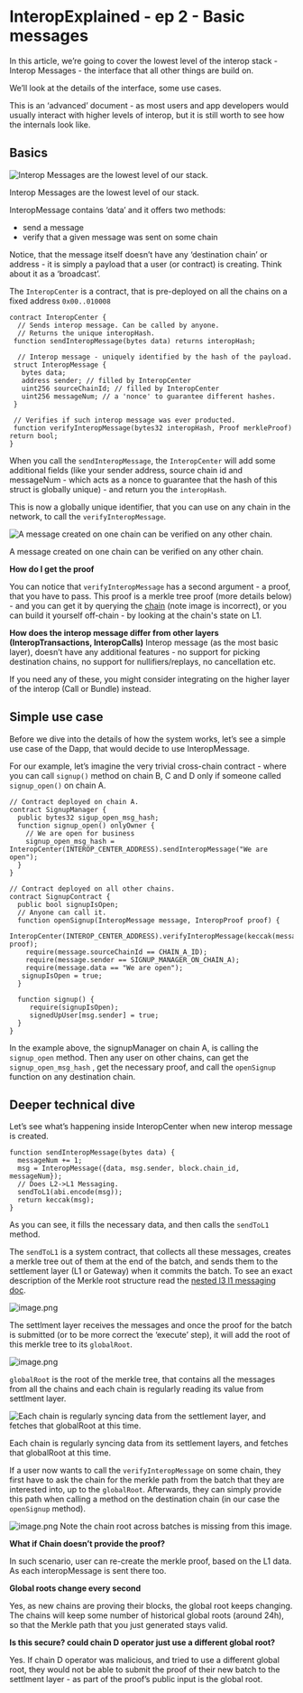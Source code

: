 # InteropExplained - ep 2 - Basic messages

In this article, we’re going to cover the lowest level of the interop stack - Interop Messages - the interface that all other things are build on.

We’ll look at the details of the interface, some use cases.

This is an ‘advanced’ document - as most users and app developers would usually interact with higher levels of interop, but it is still worth to see how the internals look like.

## Basics

![Interop Messages are the lowest level of our stack.](./img/message_layers_A.png)

Interop Messages are the lowest level of our stack.

InteropMessage contains ‘data’ and it offers two methods:

- send a message
- verify that a given message was sent on some chain

Notice, that the message itself doesn’t have any ‘destination chain’ or address - it is simply a payload that a user (or contract) is creating. Think about it as a ‘broadcast’.

The `InteropCenter` is a contract, that is pre-deployed on all the chains on a fixed address `0x00..010008`

```solidity
contract InteropCenter {
  // Sends interop message. Can be called by anyone.
  // Returns the unique interopHash.
 function sendInteropMessage(bytes data) returns interopHash;

  // Interop message - uniquely identified by the hash of the payload.
 struct InteropMessage {
   bytes data;
   address sender; // filled by InteropCenter
   uint256 sourceChainId; // filled by InteropCenter
   uint256 messageNum; // a 'nonce' to guarantee different hashes.
 }

 // Verifies if such interop message was ever producted.
 function verifyInteropMessage(bytes32 interopHash, Proof merkleProof) return bool;
}
```

When you call the `sendInteropMessage`, the `InteropCenter` will add some additional fields (like your sender address, source chain id and messageNum - which acts as a nonce to guarantee that the hash of this struct is globally unique) - and return you the `interopHash`.

This is now a globally unique identifier, that you can use on any chain in the network, to call the `verifyInteropMessage`.

![A message created on one chain can be verified on any other chain.](./img/verify_message.png)

A message created on one chain can be verified on any other chain.

**How do I get the proof**

You can notice that `verifyInteropMessage` has a second argument - a proof, that you have to pass. This proof is a merkle tree proof (more details below) - and you can get it by querying the [chain](https://docs.zksync.io/build/api-reference/zks-rpc#zks_getl2tol1msgproof) (note image is incorrect), or you can build it yourself off-chain - by looking at the chain's state on L1.

**How does the interop message differ from other layers (InteropTransactions, InteropCalls)**
Interop message (as the most basic layer), doesn’t have any additional features - no support for picking destination chains, no support for nullifiers/replays, no cancellation etc.

If you need any of these, you might consider integrating on the higher layer of the interop (Call or Bundle) instead.

## Simple use case

Before we dive into the details of how the system works, let’s see a simple use case of the Dapp, that would decide to use InteropMessage.

For our example, let’s imagine the very trivial cross-chain contract - where you can call `signup()` method on chain B, C and D only if someone called `signup_open()` on chain A.

```solidity
// Contract deployed on chain A.
contract SignupManager {
  public bytes32 sigup_open_msg_hash;
  function signup_open() onlyOwner {
    // We are open for business
    signup_open_msg_hash = InteropCenter(INTEROP_CENTER_ADDRESS).sendInteropMessage("We are open");
  }
}

// Contract deployed on all other chains.
contract SignupContract {
  public bool signupIsOpen;
  // Anyone can call it.
  function openSignup(InteropMessage message, InteropProof proof) {
    InteropCenter(INTEROP_CENTER_ADDRESS).verifyInteropMessage(keccak(message), proof);
    require(message.sourceChainId == CHAIN_A_ID);
    require(message.sender == SIGNUP_MANAGER_ON_CHAIN_A);
    require(message.data == "We are open");
   signupIsOpen = true;
  }

  function signup() {
     require(signupIsOpen);
     signedUpUser[msg.sender] = true;
  }
}
```

In the example above, the signupManager on chain A, is calling the `signup_open` method. Then any user on other chains, can get the `signup_open_msg_hash` , get the necessary proof, and call the `openSignup` function on any destination chain.

## Deeper technical dive

Let’s see what’s happening inside InteropCenter when new interop message is created.

```solidity
function sendInteropMessage(bytes data) {
  messageNum += 1;
  msg = InteropMessage({data, msg.sender, block.chain_id, messageNum});
  // Does L2->L1 Messaging.
  sendToL1(abi.encode(msg));
  return keccak(msg);
}
```

As you can see, it fills the necessary data, and then calls the `sendToL1` method.

The `sendToL1` is a system contract, that collects all these messages, creates a merkle tree out of them at the end of the batch, and sends them to the settlement layer (L1 or Gateway) when it commits the batch.
To see an exact description of the Merkle root structure read the [nested l3 l1 messaging doc](../../gateway/nested_l3_l1_messaging.md).

![image.png](./img/chain_root.png)

The settlment layer receives the messages and once the proof for the batch is submitted (or to be more correct the ‘execute’ step), it will add the root of this merkle tree to its `globalRoot`.

![image.png](./img/global_root.png)

`globalRoot` is the root of the merkle tree, that contains all the messages from all the chains and each chain is regularly reading its value from settlment layer.

![Each chain is regularly syncing data from the settlement layer, and fetches that globalRoot at this time.](./img/gateway_chains.png)

Each chain is regularly syncing data from its settlement layers, and fetches that globalRoot at this time.

If a user now wants to call the `verifyInteropMessage` on some chain, they first have to ask the chain for the merkle path from the batch that they are interested into, up to the `globalRoot`. Afterwards, they can simply provide this path when calling a method on the destination chain (in our case the `openSignup` method).

![image.png](./img/merkle_proof.png)
Note the chain root across batches is missing from this image.

**What if Chain doesn’t provide the proof?**

In such scenario, user can re-create the merkle proof, based on the L1 data. As each interopMessage is sent there too.

**Global roots change every second**

Yes, as new chains are proving their blocks, the global root keeps changing. The chains will keep some number of historical global roots (around 24h), so that the Merkle path that you just generated stays valid.

**Is this secure? could chain D operator just use a different global root?**

Yes. If chain D operator was malicious, and tried to use a different global root, they would not be able to submit the proof of their new batch to the settlment layer - as part of the proof’s public input is the global root.
